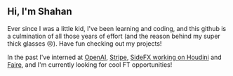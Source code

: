 ## Hi, I'm Shahan

Ever since I was a little kid, I've been learning and coding, and this github is a culmination of all those years of effort (and the reason behind my super thick glasses 😢). 
Have fun checking out my projects!

In the past I've interned at [OpenAI](https://openai.com/), [Stripe](https://stripe.com/), [SideFX working on Houdini](https://www.sidefx.com/products/houdini/) and [Faire](https://www.faire.com/), and I'm currently looking for cool FT opportunities! 

<!--

Some of my favourite projects are:
My Gaussian Splatting viewer written from scratch in Rust and WebGL:
https://github.com/shahanneda/rust-gs


My Evoluation Simulator:
https://github.com/shahanneda?tab=repositories&q=evo&type=&language=&sort=
https://www.youtube.com/watch?v=-gLCdh0ZAGI


**shahanneda/shahanneda** is a ✨ _special_ ✨ repository because its `README.md` (this file) appears on your GitHub profile.

Here are some ideas to get you started:

- 🔭 I’m currently working on ...
- 🌱 I’m currently learning ...
- 👯 I’m looking to collaborate on ...
- 🤔 I’m looking for help with ...
- 💬 Ask me about ...
- 📫 How to reach me: ...
- 😄 Pronouns: ...
- ⚡ Fun fact: ...
-->
